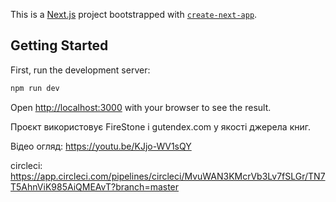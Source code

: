 This is a [Next.js](https://nextjs.org) project bootstrapped with [`create-next-app`](https://nextjs.org/docs/pages/api-reference/create-next-app).

## Getting Started

First, run the development server:

```bash
npm run dev
```

Open [http://localhost:3000](http://localhost:3000) with your browser to see the result.

Проєкт використовує FireStone і gutendex.com у якості джерела книг.

Відео огляд: https://youtu.be/KJjo-WV1sQY

circleci: https://app.circleci.com/pipelines/circleci/MvuWAN3KMcrVb3Lv7fSLGr/TN7T5AhnViK985AiQMEAvT?branch=master


